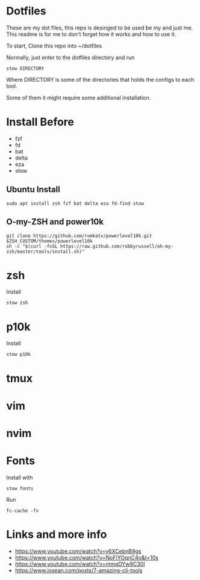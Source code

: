 # Dotfiles

These are my dot files, this repo is desinged to be used be my and just me. This readme is for me to don't forget 
how it works and how to use it.

To start, Clone this repo into ~/dotfiles

Normally, just enter to the dotfiles directory and run

`stow DIRECTORY`

Where DIRECTORY is some of the directories that holds the configs to each tool.

Some of them it might require some additional installation.

# Install Before

- fzf
- fd
- bat
- delta 
- eza
- stow

## Ubuntu Install

  `sudo apt install zsh fzf bat delta eza fd-find stow`

## O-my-ZSH and power10k

```
git clone https://github.com/romkatv/powerlevel10k.git $ZSH_CUSTOM/themes/powerlevel10k
sh -c "$(curl -fsSL https://raw.github.com/robbyrussell/oh-my-zsh/master/tools/install.sh)"
```

# zsh

Install

 `stow zsh`

# p10k

Install 

`stow p10k`

# tmux

# vim

# nvim

# Fonts

Install with 

  `stow fonts`

Run

  `fc-cache -fv`
  

# Links and more info

- https://www.youtube.com/watch?v=y6XCebnB9gs
- https://www.youtube.com/watch?v=NoFiYOqnC4o&t=10s
- https://www.youtube.com/watch?v=mmqDYw9C30I
- https://www.josean.com/posts/7-amazing-cli-tools



